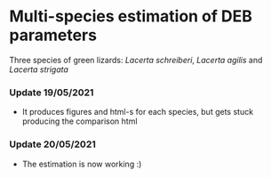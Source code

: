 # Multi-species estimation of DEB parameters

Three species of green lizards: *Lacerta schreiberi*, *Lacerta agilis* and *Lacerta strigata*

### Update 19/05/2021

* It produces figures and html-s for each species, but gets stuck producing the comparison html

### Update 20/05/2021

* The estimation is now working :)
